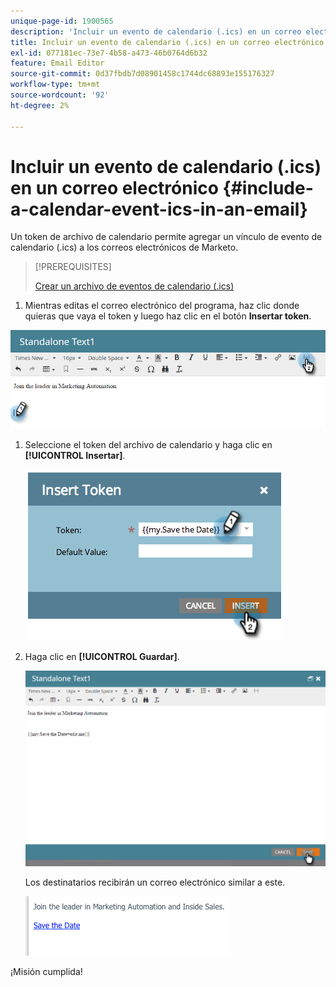 ```yaml
---
unique-page-id: 1900565
description: 'Incluir un evento de calendario (.ics) en un correo electrónico: documentos de Marketo, documentación del producto'
title: Incluir un evento de calendario (.ics) en un correo electrónico
exl-id: 077181ec-73e7-4b58-a473-46b0764d6b32
feature: Email Editor
source-git-commit: 0d37fbdb7d08901458c1744dc68893e155176327
workflow-type: tm+mt
source-wordcount: '92'
ht-degree: 2%

---
```


# Incluir un evento de calendario (.ics) en un correo electrónico {#include-a-calendar-event-ics-in-an-email}

Un token de archivo de calendario permite agregar un vínculo de evento de calendario (.ics) a los correos electrónicos de Marketo.

>[!PREREQUISITES]
>
>[Crear un archivo de eventos de calendario (.ics)](/help/marketo/product-docs/email-marketing/general/functions-in-the-editor/create-a-calendar-event-ics-file.md)

1. Mientras editas el correo electrónico del programa, haz clic donde quieras que vaya el token y luego haz clic en el botón **Insertar token**.

![](assets/one-6.png)

1. Seleccione el token del archivo de calendario y haga clic en **[!UICONTROL Insertar]**.

   ![](assets/image2014-9-11-16-3a53-3a30.png)

1. Haga clic en **[!UICONTROL Guardar]**.

   ![](assets/three-5.png)

   Los destinatarios recibirán un correo electrónico similar a este.

   ![](assets/image2014-9-11-16-3a53-3a48.png)

¡Misión cumplida!
